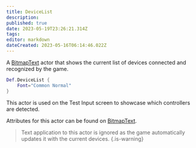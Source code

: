 ```yaml
---
title: DeviceList
description: 
published: true
date: 2023-05-19T23:26:21.314Z
tags: 
editor: markdown
dateCreated: 2023-05-16T06:14:46.022Z
---
```


A [BitmapText](/en/dev/actors/actortypes/bitmaptext/_index) actor that shows the current list of devices connected and recognized by the game.

```lua
Def.DeviceList {
	Font="Common Normal"
}
```

This actor is used on the Test Input screen to showcase which controllers are detected.

Attributes for this actor can be found on [BitmapText](/en/dev/actors/actortypes/bitmaptext/_index).

> Text application to this actor is ignored as the game automatically updates it with the current devices.
{.is-warning}
